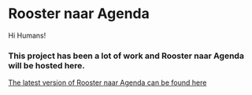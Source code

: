 # Rooster naar Agenda

Hi Humans!

### This project has been a lot of work and Rooster naar Agenda will be hosted here. ###

[The latest version of Rooster naar Agenda can be found here](https://mvan231.github.io/LatestRoosterAgenda.json)
